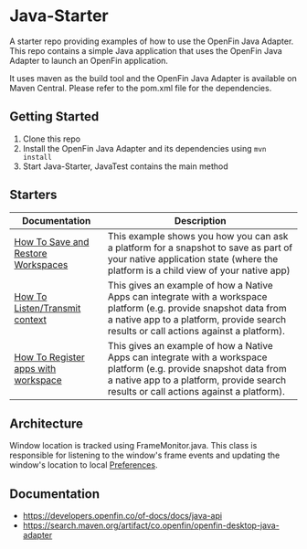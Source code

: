 # Java-Starter
A starter repo providing examples of how to use the OpenFin Java Adapter.
This repo contains a simple Java application that uses the OpenFin Java Adapter to launch an OpenFin application.

It uses maven as the build tool and the OpenFin Java Adapter is available on Maven Central. 
Please refer to the pom.xml file for the dependencies.

## Getting Started
1. Clone this repo
2. Install the OpenFin Java Adapter and its dependencies using `mvn install`
3. Start Java-Starter, JavaTest contains the main method

## Starters

| Documentation                                                 | Description                                                                                                                                                                  |
|---------------------------------------------------------------| ---------------------------------------------------------------------------------------------------------------------------------------------------------------------------- |
| [How To Save and Restore Workspaces](./Docs/SaveWorkspace.md) | This example shows you how you can ask a platform for a snapshot to save as part of your native application state (where the platform is a child view of your native app) |
| [How To Listen/Transmit context](./Docs/ContextSharing.md)    | This gives an example of how a Native Apps can integrate with a workspace platform (e.g. provide snapshot data from a native app to a platform, provide search results or call actions against a platform).|
| [How To Register apps with workspace](./Docs/RegisterApps.md) | This gives an example of how a Native Apps can integrate with a workspace platform (e.g. provide snapshot data from a native app to a platform, provide search results or call actions against a platform).|

## Architecture

Window location is tracked using FrameMonitor.java. This class is responsible for listening to the window's frame events and updating the window's location to local [Preferences](https://docs.oracle.com/javase/7/docs/api/java/util/prefs/Preferences.html).


## Documentation
- https://developers.openfin.co/of-docs/docs/java-api
- https://search.maven.org/artifact/co.openfin/openfin-desktop-java-adapter

